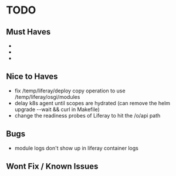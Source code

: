 # TODO

## Must Haves

-
-
-

## Nice to Haves

- fix /temp/liferay/deploy copy operation to use /temp/liferay/osgi/modules
- delay k8s agent until scopes are hydrated (can remove the helm upgrade --wait && curl in Makefile)
- change the readiness probes of Liferay to hit the /o/api path

## Bugs

- module logs don't show up in liferay container logs

## Wont Fix / Known Issues
